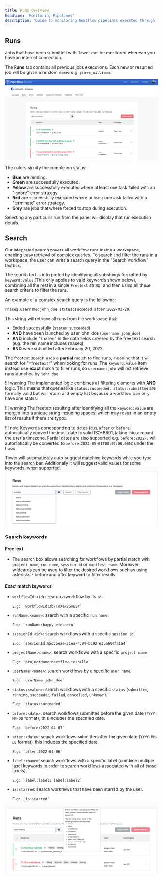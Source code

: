 ```yaml
---
title: Runs Overview
headline: 'Monitoring Pipelines'
description: 'Guide to monitoring Nextflow pipelines executed through Tower.'
---
```


## Runs

Jobs that have been submitted with Tower can be monitored wherever you have an internet connection. 

The **Runs** tab contains all previous jobs executions. Each new or resumed job will be given a random name e.g: `grave_williams`.

![](_images/monitoring_overview.png)

The colors signify the completion status:

  - **Blue** are running.
  - **Green** are successfully executed.
  - **Yellow** are successfully executed where at least one task failed with an "ignore" error strategy.
  - **Red** are successfully executed where at least one task failed with a "terminate" error strategy.
  - **Grey** are jobs that where forced to stop during execution.

Selecting any particular run from the panel will display that run execution details.

## Search

Our integrated search covers all workflow runs inside a workspace, enabling easy retrieval of complex queries.
To search and filter the runs in a workspace, the user can write a search query in the "Search workflow" textbox.

The search text is interpreted by identifying all substrings formatted by `keyword:value` (This only applies to valid keywords shown below), combining all the rest in a single `Freetext` string, and then using all these search criteria to filter the runs.

An example of a complex search query is the following:

`rnaseq username:john_doe status:succeded after:2022-02-20`.

This string will retrieve all runs from the workspace that:
- Ended successfully (`status:succeeded`) 
- **AND** have been launched by user john_doe (`username:john_doe`) 
- **AND** include "rnaseq" in the data fields covered by the free text search (e.g. the run name includes rnaseq)
- **AND** were submitted after February 20, 2022.

The freetext search uses a **partial** match to find runs, meaning that it will search for "`*freetext*`" when looking for runs.
The `keyword:value` item, instead use **exact** match to filter runs, so  `username:john` will not retrieve runs launched by `john_doe`

!!! warning
    The implemented logic combines all filtering elements with **AND** logic. This means that queries like `status:succeeded, status:submitted` are formally valid but will return and empty list because a workflow can only have one status.

!!! warning
    The freetext resulting after identifying all the `keyword:value` are merged into a unique string including spaces, which may result in an empty list of results if there are typos.

!!! note
    Keywords corresponding to dates (e.g. `after` or `before`) automatically convert the input date to valid ISO-8601, taking into account the user's timezone. Partial dates are also supported e.g. `before:2022-5` will automatically be converted to `before:2022-05-01T00:00:00.000Z` under the hood.

Tower will automatically auto-suggest matching keywords while you type into the search bar. Additionally it will suggest valid values for some keywords, when supported.
![](_images/monitoring_search_keyword_suggestions.png)

### Search keywords

#### Free text
- The search box allows searching for workflows by partial match with `project name`, `run name`, `session id` or `manifest name`. Moreover, wildcards can be used to filter the desired workflows such as using asterisks `*` before and after keyword to filter results.

#### Exact match keywords
- `worlflowId:<id>`: search a workflow by its `id`.
   
      E.g: `workflowId:3b7ToXeH9GvESr`

- `runName:<name>`: search with a specific `run name`.
      
      E.g: `runName:happy_einstein`

- `sessionId:<id>`: search workflows with a specific `session id`.
      
      E.g: `sessionId:85d35eae-21ea-4294-bc92-e35a60efa1a4` 

- `projectName:<name>`: search workflows with a specific `project name`.
      
      E.g: `projectName:nextflow-io/hello`

- `userName:<name>`: search workflows by a specific `user name`.
         
      E.g: `userName:john_doe`

- `status:<value>`: search workflows with a specific `status` (`submitted`, `running`, `succeeded`, `failed`, `cancelled`, `unknown`).
      
      E.g: `status:succeeded` 

- `before:<date>`: search workflows submitted before the given date (`YYYY-MM-DD` format), this includes the specified date.
      
      E.g: `before:2022-04-07` 

- `after:<date>`: search workflows submitted after the given date (`YYYY-MM-DD` format), this includes the specified date.
      
      E.g: `after:2022-04-06`

- `label:<name>`: search workflows with a specific label (combine multiple label keywords in order to search workflows associated with all of those labels).
      
      E.g: `label:label1 label:label2`

- `is:starred`: search workflows that have been starred by the user.
      
      E.g: `is:starred`


![](_images/monitoring_search.png)


